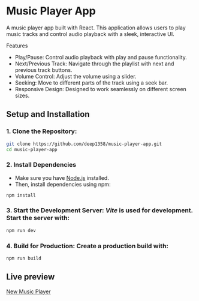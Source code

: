 # Music Player App

A music player app built with React. This application allows users to play music tracks and control audio playback with a sleek, interactive UI.

Features
- Play/Pause: Control audio playback with play and pause functionality.
- Next/Previous Track: Navigate through the playlist with next and previous track buttons.
- Volume Control: Adjust the volume using a slider.
- Seeking: Move to different parts of the track using a seek bar.
- Responsive Design: Designed to work seamlessly on different screen sizes.

## Setup and Installation

### 1. Clone the Repository:

```bash
git clone https://github.com/deep1358/music-player-app.git
cd music-player-app
```

### 2. Install Dependencies
- Make sure you have [Node.js](https://nodejs.org/) installed.
- Then, install dependencies using npm:
```bash
npm install
```
### 3. Start the Development Server: ***Vite*** is used for development. Start the server with:
```bash
npm run dev
```
### 4. Build for Production: Create a production build with:
```bash
npm run build
```

## Live preview
[New Music Player](https://new-music-player.vercel.app/)